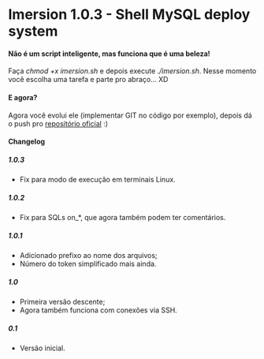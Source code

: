 # Imersion 1.0.3 - Shell MySQL deploy system

#### Não é um script inteligente, mas funciona que é uma beleza!

Faça *chmod +x imersion.sh* e depois execute *./imersion.sh*. Nesse momento você escolha uma tarefa e parte pro abraço... XD

#### E agora?
Agora você evolui ele (implementar GIT no código por exemplo), depois dá o push pro [repositório oficial](https://github.com/mateus007/imersion) :)

#### Changelog

##### 1.0.3
- Fix para modo de execução em terminais Linux.

##### 1.0.2
- Fix para SQLs on_*, que agora também podem ter comentários.

##### 1.0.1
- Adicionado prefixo ao nome dos arquivos;
- Número do token simplificado mais ainda.

##### 1.0
- Primeira versão descente;
- Agora também funciona com conexões via SSH.

##### 0.1
- Versão inicial.